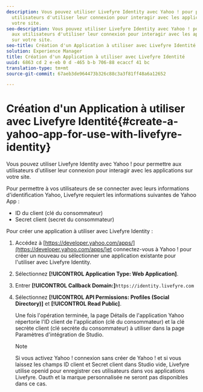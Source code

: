 ```yaml
---
description: Vous pouvez utiliser Livefyre Identity avec Yahoo ! pour permettre aux
  utilisateurs d'utiliser leur connexion pour interagir avec les applications sur
  votre site.
seo-description: Vous pouvez utiliser Livefyre Identity avec Yahoo ! pour permettre
  aux utilisateurs d'utiliser leur connexion pour interagir avec les applications
  sur votre site.
seo-title: Création d'un Application à utiliser avec Livefyre Identité
solution: Experience Manager
title: Création d'un Application à utiliser avec Livefyre Identité
uuid: 6863 cd 2 e-eb 0 d -465 b-b 706-88 ecaccf 41 bc
translation-type: tm+mt
source-git-commit: 67aeb3de964473b326c88c3a3f81ff48a6a12652

---
```



# Création d'un Application à utiliser avec Livefyre Identité{#create-a-yahoo-app-for-use-with-livefyre-identity}

Vous pouvez utiliser Livefyre Identity avec Yahoo ! pour permettre aux utilisateurs d'utiliser leur connexion pour interagir avec les applications sur votre site.

Pour permettre à vos utilisateurs de se connecter avec leurs informations d'identification Yahoo, Livefyre requiert les informations suivantes de Yahoo App :

* ID du client (clé du consommateur)
* Secret client (secret du consommateur)

Pour créer une application à utiliser avec Livefyre Identity :

1. Accédez à [https://developer.yahoo.com/apps/](https://developer.yahoo.com/apps/)et connectez-vous à Yahoo ! pour créer un nouveau ou sélectionner une application existante pour l'utiliser avec Livefyre Identity.
1. Sélectionnez **[!UICONTROL Application Type: Web Application]**.
1. Entrer **[!UICONTROL Callback Domain:]**`https://identity.livefyre.com`
1. Sélectionnez **[!UICONTROL API Permissions: Profiles (Social Directory)]** et **[!UICONTROL Read Public]**.

   Une fois l'opération terminée, la page Détails de l'application Yahoo répertorie l'ID client de l'application (clé du consommateur) et la clé secrète client (clé secrète du consommateur) à utiliser dans la page Paramètres d'intégration de Studio.

   >[!NOTE]
   >
   >Si vous activez Yahoo ! connexion sans créer de Yahoo ! et si vous laissez les champs ID client et Secret client dans Studio vide, Livefyre utilise openid pour enregistrer ces utilisateurs dans vos applications Livefyre. Oauth et la marque personnalisée ne seront pas disponibles dans ce cas.